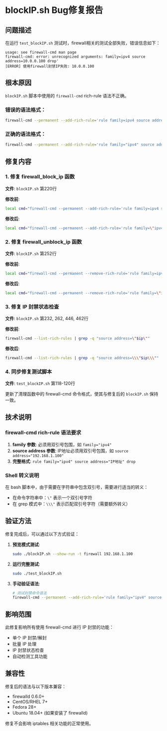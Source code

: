 # blockIP.sh Bug修复报告

## 问题描述

在运行 `test_blockIP.sh` 测试时，firewall相关的测试全部失败，错误信息如下：

```
usage: see firewall-cmd man page
firewall-cmd: error: unrecognized arguments: family=ipv4 source address=10.0.0.100 drop'
[ERROR] 使用firewall封禁IP失败: 10.0.0.100
```

## 根本原因

`blockIP.sh` 脚本中使用的 `firewall-cmd` rich-rule 语法不正确。

### 错误的语法格式：
```bash
firewall-cmd --permanent --add-rich-rule='rule family=ipv4 source address=$ip drop'
```

### 正确的语法格式：
```bash
firewall-cmd --permanent --add-rich-rule='rule family="ipv4" source address="$ip" drop'
```

## 修复内容

### 1. 修复 firewall_block_ip 函数

**文件**: `blockIP.sh` 第220行

**修改前**:
```bash
local cmd="firewall-cmd --permanent --add-rich-rule='rule family=ipv4 source address=$ip drop'"
```

**修改后**:
```bash
local cmd="firewall-cmd --permanent --add-rich-rule='rule family=\"ipv4\" source address=\"$ip\" drop'"
```

### 2. 修复 firewall_unblock_ip 函数

**文件**: `blockIP.sh` 第252行

**修改前**:
```bash
local cmd="firewall-cmd --permanent --remove-rich-rule='rule family=ipv4 source address=$ip drop'"
```

**修改后**:
```bash
local cmd="firewall-cmd --permanent --remove-rich-rule='rule family=\"ipv4\" source address=\"$ip\" drop'"
```

### 3. 修复 IP 封禁状态检查

**文件**: `blockIP.sh` 第232, 262, 446, 462行

**修改前**:
```bash
firewall-cmd --list-rich-rules | grep -q "source address=\"$ip\""
```

**修改后**:
```bash
firewall-cmd --list-rich-rules | grep -q "source address=\\\"$ip\\\""
```

### 4. 同步修复测试脚本

**文件**: `test_blockIP.sh` 第118-120行

更新了清理函数中的 firewall-cmd 命令格式，使其与修复后的 `blockIP.sh` 保持一致。

## 技术说明

### firewall-cmd rich-rule 语法要求

1. **family 参数**: 必须用双引号包围，如 `family="ipv4"`
2. **source address 参数**: IP地址必须用双引号包围，如 `source address="192.168.1.100"`
3. **完整格式**: `rule family="ipv4" source address="IP地址" drop`

### Shell 转义说明

在 bash 脚本中，由于需要在字符串中包含双引号，需要进行适当的转义：
- 在命令字符串中：`\"` 表示一个双引号字符
- 在 grep 模式中：`\\\"` 表示匹配双引号字符（需要额外转义）

## 验证方法

修复完成后，可以通过以下方式验证：

1. **预览模式测试**:
   ```bash
   sudo ./blockIP.sh --show-run -t firewall 192.168.1.100
   ```

2. **运行完整测试**:
   ```bash
   sudo ./test_blockIP.sh
   ```

3. **手动验证语法**:
   ```bash
   # 测试封禁命令语法
   firewall-cmd --permanent --add-rich-rule='rule family="ipv4" source address="192.168.1.100" drop' --dry-run
   ```

## 影响范围

此修复影响所有使用 firewall-cmd 进行 IP 封禁的功能：
- 单个 IP 封禁/解封
- 批量 IP 处理
- IP 封禁状态检查
- 自动检测工具功能

## 兼容性

修复后的语法与以下版本兼容：
- firewalld 0.6.0+
- CentOS/RHEL 7+
- Fedora 28+
- Ubuntu 18.04+ (如果安装了 firewalld)

修复不会影响 iptables 相关功能的正常使用。